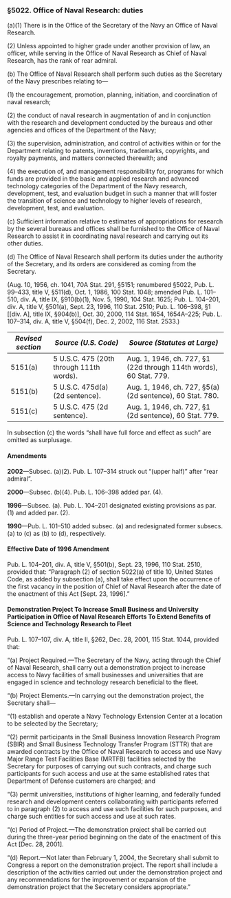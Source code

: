 ### §5022. Office of Naval Research: duties ###

(a)(1) There is in the Office of the Secretary of the Navy an Office of Naval Research.

(2) Unless appointed to higher grade under another provision of law, an officer, while serving in the Office of Naval Research as Chief of Naval Research, has the rank of rear admiral.

(b) The Office of Naval Research shall perform such duties as the Secretary of the Navy prescribes relating to—

(1) the encouragement, promotion, planning, initiation, and coordination of naval research;

(2) the conduct of naval research in augmentation of and in conjunction with the research and development conducted by the bureaus and other agencies and offices of the Department of the Navy;

(3) the supervision, administration, and control of activities within or for the Department relating to patents, inventions, trademarks, copyrights, and royalty payments, and matters connected therewith; and

(4) the execution of, and management responsibility for, programs for which funds are provided in the basic and applied research and advanced technology categories of the Department of the Navy research, development, test, and evaluation budget in such a manner that will foster the transition of science and technology to higher levels of research, development, test, and evaluation.

(c) Sufficient information relative to estimates of appropriations for research by the several bureaus and offices shall be furnished to the Office of Naval Research to assist it in coordinating naval research and carrying out its other duties.

(d) The Office of Naval Research shall perform its duties under the authority of the Secretary, and its orders are considered as coming from the Secretary.

(Aug. 10, 1956, ch. 1041, 70A Stat. 291, §5151; renumbered §5022, Pub. L. 99–433, title V, §511(d), Oct. 1, 1986, 100 Stat. 1048; amended Pub. L. 101–510, div. A, title IX, §910(b)(1), Nov. 5, 1990, 104 Stat. 1625; Pub. L. 104–201, div. A, title V, §501(a), Sept. 23, 1996, 110 Stat. 2510; Pub. L. 106–398, §1 [[div. A], title IX, §904(b)], Oct. 30, 2000, 114 Stat. 1654, 1654A–225; Pub. L. 107–314, div. A, title V, §504(f), Dec. 2, 2002, 116 Stat. 2533.)

|*Revised section*|          *Source (U.S. Code)*          |                   *Source (Statutes at Large)*                   |
|-----------------|----------------------------------------|------------------------------------------------------------------|
|     5151(a)     |5 U.S.C. 475 (20th through 111th words).|Aug. 1, 1946, ch. 727, §1 (22d through 114th words), 60 Stat. 779.|
|     5151(b)     |    5 U.S.C. 475d(a) (2d sentence).     |    Aug. 1, 1946, ch. 727, §5(a) (2d sentence), 60 Stat. 780.     |
|     5151(c)     |      5 U.S.C. 475 (2d sentence).       |      Aug. 1, 1946, ch. 727, §1 (2d sentence), 60 Stat. 779.      |

In subsection (c) the words “shall have full force and effect as such” are omitted as surplusage.

#### Amendments ####

**2002**—Subsec. (a)(2). Pub. L. 107–314 struck out “(upper half)” after “rear admiral”.

**2000**—Subsec. (b)(4). Pub. L. 106–398 added par. (4).

**1996**—Subsec. (a). Pub. L. 104–201 designated existing provisions as par. (1) and added par. (2).

**1990**—Pub. L. 101–510 added subsec. (a) and redesignated former subsecs. (a) to (c) as (b) to (d), respectively.

#### Effective Date of 1996 Amendment ####

Pub. L. 104–201, div. A, title V, §501(b), Sept. 23, 1996, 110 Stat. 2510, provided that: “Paragraph (2) of section 5022(a) of title 10, United States Code, as added by subsection (a), shall take effect upon the occurrence of the first vacancy in the position of Chief of Naval Research after the date of the enactment of this Act [Sept. 23, 1996].”

#### Demonstration Project To Increase Small Business and University Participation in Office of Naval Research Efforts To Extend Benefits of Science and Technology Research to Fleet ####

Pub. L. 107–107, div. A, title II, §262, Dec. 28, 2001, 115 Stat. 1044, provided that:

“(a) Project Required.—The Secretary of the Navy, acting through the Chief of Naval Research, shall carry out a demonstration project to increase access to Navy facilities of small businesses and universities that are engaged in science and technology research beneficial to the fleet.

“(b) Project Elements.—In carrying out the demonstration project, the Secretary shall—

“(1) establish and operate a Navy Technology Extension Center at a location to be selected by the Secretary;

“(2) permit participants in the Small Business Innovation Research Program (SBIR) and Small Business Technology Transfer Program (STTR) that are awarded contracts by the Office of Naval Research to access and use Navy Major Range Test Facilities Base (MRTFB) facilities selected by the Secretary for purposes of carrying out such contracts, and charge such participants for such access and use at the same established rates that Department of Defense customers are charged; and

“(3) permit universities, institutions of higher learning, and federally funded research and development centers collaborating with participants referred to in paragraph (2) to access and use such facilities for such purposes, and charge such entities for such access and use at such rates.

“(c) Period of Project.—The demonstration project shall be carried out during the three-year period beginning on the date of the enactment of this Act [Dec. 28, 2001].

“(d) Report.—Not later than February 1, 2004, the Secretary shall submit to Congress a report on the demonstration project. The report shall include a description of the activities carried out under the demonstration project and any recommendations for the improvement or expansion of the demonstration project that the Secretary considers appropriate.”